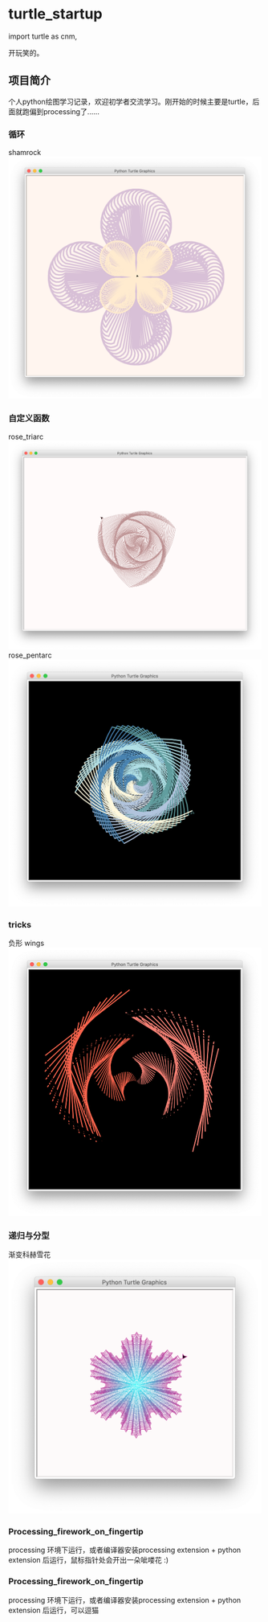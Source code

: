 # turtle_startup
import turtle as cnm,

开玩笑的。

## 项目简介

个人python绘图学习记录，欢迎初学者交流学习。刚开始的时候主要是turtle，后面就跑偏到processing了……

### 循环
shamrock
![shamrock.png](https://github.com/MysteriousMing/turtle_startup/blob/master/thumbnails/shamrock.png)

### 自定义函数
rose_triarc
![rose_triarc.png](https://github.com/MysteriousMing/turtle_startup/blob/master/thumbnails/rose_triarc.png)
rose_pentarc
![rose_pentarc.png](https://github.com/MysteriousMing/turtle_startup/blob/master/thumbnails/rose_pentarc.png)

### tricks

负形
wings
![wings.png](https://github.com/MysteriousMing/turtle_startup/blob/master/thumbnails/wings.png)

### 递归与分型
渐变科赫雪花
![koch.png](https://github.com/MysteriousMing/turtle_startup/blob/master/thumbnails/koch.png)


### Processing_firework_on_fingertip

processing 环境下运行，或者编译器安装processing extension + python extension 后运行，鼠标指针处会开出一朵呲喽花 :)

### Processing_firework_on_fingertip

processing 环境下运行，或者编译器安装processing extension + python extension 后运行，可以逗猫
